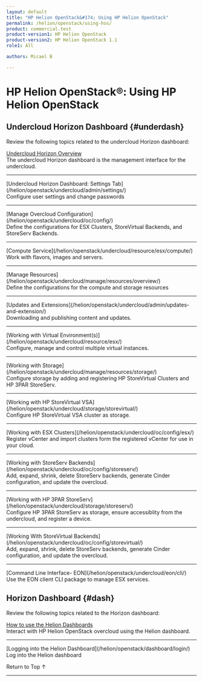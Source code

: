 ```yaml
---
layout: default
title: "HP Helion OpenStack&#174; Using HP Helion OpenStack"
permalink: /helion/openstack/using-hos/
product: commercial.test
product-version1: HP Helion OpenStack
product-version2: HP Helion OpenStack 1.1
role1: All

authors: Micael B

---
```

<!--UNDER REVISION-->

<script>

function PageRefresh {
onLoad="window.refresh"
}

PageRefresh();

</script>

<!--
<p style="font-size: small;"> <a href="/helion/openstack/3rd-party-license-agreements/">&#9664; PREV</a> | <a href="/helion/openstack/">&#9650; UP</a> | NEXT &#9654; </p>
-->

# HP Helion OpenStack&#174;: Using HP Helion OpenStack


## Undercloud Horizon Dashboard {#underdash}

Review the following topics related to the undercloud Horizon dashboard:

[Undercloud Horizon Overview](/helion/openstack/undercloud/horizon/overview/)
<br>The undercloud Horizon dashboard is the management interface for the undercloud.
<hr>
[Undercloud Horizon Dashboard: Settings Tab](/helion/openstack/undercloud/admin/settings/)
<br>Configure user settings and change passwords
<hr>
[Manage Overcloud Configuration](/helion/openstack/undercloud/oc/config/)
<br>Define the configurations for ESX Clusters, StoreVirtual Backends, and StoreServ Backends.
<hr>
[Compute Service](/helion/openstack/undercloud/resource/esx/compute/)
<br>Work with flavors, images and servers.
<hr>
[Manage Resources](/helion/openstack/undercloud/manage/resources/overview/)
<br>Define the configurations for the compute and storage resources
<hr>
[Updates and Extensions](/helion/openstack/undercloud/admin/updates-and-extension/)
<br>Downloading and publishing content and updates.
<hr>
[Working with Virtual Environment(s)](/helion/openstack/undercloud/resource/esx/)
<br>Configure, manage and control multiple virtual instances.
<hr>
[Working with Storage](/helion/openstack/undercloud/manage/resources/storage/)
<br>Configure storage by adding and registering HP StoreVirtual Clusters and HP 3PAR StoreServ.
<hr>
[Working with HP StoreVirtual VSA](/helion/openstack/undercloud/storage/storevirtual/)
<br>Configure HP StoreVirtual VSA cluster as storage.
<hr>
[Working with ESX Clusters](/helion/openstack/undercloud/oc/config/esx/)
<br>Register vCenter and import clusters form the registered vCenter for use in your cloud.
<hr>
[Working with StoreServ Backends](/helion/openstack/undercloud/oc/config/storeserv/)
<br>Add, expand, shrink, delete StoreServ backends, generate Cinder configuration, and update the overcloud.
<hr>
[Working with HP 3PAR StoreServ](/helion/openstack/undercloud/storage/storeserv/)
<br>Configure HP 3PAR StoreServ as storage, ensure accessiblity from the undercloud, and register a device.
<hr>
[Working With StoreVirtual Backends](/helion/openstack/undercloud/oc/config/storevirtual/)
<br>Add, expand, shrink, delete StoreServ backends, generate Cinder configuration, and update the overcloud.
<hr>
[Command Line Interface- EON](/helion/openstack/undercloud/eon/cli/)
Use the EON client CLI package to manage ESX services.

## Horizon Dashboard {#dash}

Review the following topics related to the Horizon dashboard:

[How to use the Helion Dashboards](/helion/openstack/dashboard/how-works/)
<br>Interact with HP Helion OpenStack overcloud using the Helion dashboard.
<hr>
[Logging into the Helion Dashboard](/helion/openstack/dashboard/login/)
<br>Log into the Helion dashboard

<a href="#top" style="padding:14px 0px 14px 0px; text-decoration: none;"> Return to Top &#8593; </a>
 
----
